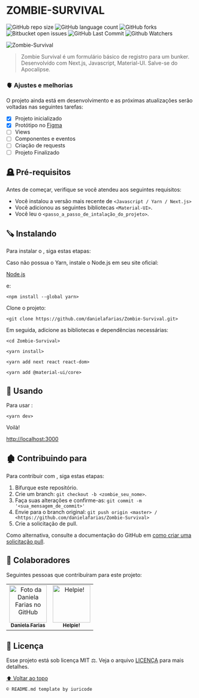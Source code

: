 # ZOMBIE-SURVIVAL

![GitHub repo size](https://img.shields.io/github/repo-size/danielafarias/Zombie-Survival?style=for-the-badge)
![GitHub language count](https://img.shields.io/github/languages/count/danielafarias/Zombie-Survival?style=for-the-badge)
![GitHub forks](https://img.shields.io/chocolatey/dt/Zombie-Survival?style=for-the-badge)
![Bitbucket open issues](https://img.shields.io/bitbucket/issues/danielafarias/Zombie-Survival?style=for-the-badge)
![GitHub Last Commit](https://img.shields.io/github/last-commit/danielafarias/Zombie-Survival?style=for-the-badge)
![Github Watchers](https://img.shields.io/github/watchers/danielafarias/Zombie-Survival?style=for-the-badge)

![Zombie-Survival](https://user-images.githubusercontent.com/79869120/130368541-6cb2e21b-aaa6-4c48-8b8a-90eeda5deca4.png)


> Zombie Survival é um formulário básico de registro para um bunker. Desenvolvido com Next.js, Javascript, Material-UI. Salve-se do Apocalipse.

### 🫀 Ajustes e melhorias

O projeto ainda está em desenvolvimento e as próximas atualizações serão voltadas nas seguintes tarefas:

- [x] Projeto inicializado
- [x] Protótipo no [Figma](https://www.figma.com/proto/Pflmgthb5P4Vk4ccpodY50/Zombie-Survival?node-id=2%3A3&scaling=scale-down&page-id=0%3A1&starting-point-node-id=2%3A3)
- [ ] Views
- [ ] Componentes e eventos
- [ ] Criação de requests
- [ ] Projeto Finalizado

## 🪦 Pré-requisitos

Antes de começar, verifique se você atendeu aos seguintes requisitos:

* Você instalou a versão mais recente de `<Javascript / Yarn / Next.js>`
* Você adicionou as seguintes bibliotecas  `<Material-UI>`.
* Você leu o `<passo_a_passo_de_intalação_do_projeto>`.

## 🪚 Instalando <Zombie-Survival>

Para instalar o <Zombie-Survival>, siga estas etapas:

Caso não possua o Yarn, instale o Node.js em seu site oficial:

[Node.js](https://nodejs.org/en/download/)

e:

```
<npm install --global yarn>
```

Clone o projeto:
```
<git clone https://github.com/danielafarias/Zombie-Survival.git>
```

Em seguida, adicione as bibliotecas e dependências necessárias:
```
<cd Zombie-Survival>
```
```
<yarn install>
```
```
<yarn add next react react-dom>
```

```
<yarn add @material-ui/core>
```

## 🧟 Usando <Zombie-Survival>

Para usar <Zombie-Survival>:

```
<yarn dev>
```

Voilà!

[http://localhost:3000](http://localhost:3000)


## 🏚 Contribuindo para <Zombie-Survival>

Para contribuir com <Zombie-Survival>, siga estas etapas:

1. Bifurque este repositório.
2. Crie um branch: `git checkout -b <zombie_seu_nome>`.
3. Faça suas alterações e confirme-as: `git commit -m '<sua_mensagem_de_commit>'`
4. Envie para o branch original: `git push origin <master> / <https://github.com/danielafarias/Zombie-Survival>`
5. Crie a solicitação de pull.

Como alternativa, consulte a documentação do GitHub em [como criar uma solicitação pull](https://help.github.com/en/github/collaborating-with-issues-and-pull-requests/creating-a-pull-request).

## 🧠 Colaboradores

Seguintes pessoas que contribuíram para este projeto:

<table>
  <tr>
    <td align="center">
      <a href="#">
        <img src="https://avatars.githubusercontent.com/u/79869120?v=4" width="100px;" alt="Foto da Daniela Farias no GitHub"/><br>
        <sub>
          <b>Daniela Farias</b>
        </sub>
      </a>
    </td>
    <td align="center">
      <a href="#">
        <img src="https://media-exp1.licdn.com/dms/image/C4D0BAQFbsUtEbdVptQ/company-logo_200_200/0/1519864684234?e=2159024400&v=beta&t=PC0adckxXD0H-mPf-aApeicYh4e6OZn_xIuaNgc7edY" width="100px;" alt="Helpie!"/><br>
        <sub>
          <b>Helpie!</b>
        </sub>
      </a>
    </td>
  </tr>
</table>

## 📜 Licença

Esse projeto está sob licença MIT ⚖️. Veja o arquivo [LICENÇA](LICENSE.md) para mais detalhes.

[⬆ Voltar ao topo](#zombie-survival)<br>

```
© README.md template by iuricode
```
